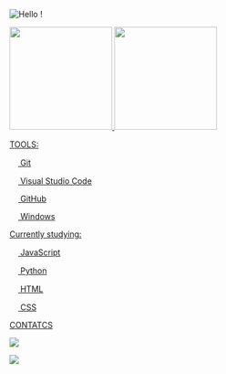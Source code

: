 
![Hello !](https://user-images.githubusercontent.com/111453944/195442341-067228c4-12e8-4095-bc7a-fdd74d1239a3.gif)

<div>
<a href="https://github.com/ArthurRaphael">
<img height="180em" src="https://github-readme-stats.vercel.app/api/top-langs/?username=ArthurRaphael&layout=compact&langs_count=7&theme=dracula"/>
<img height="180em" src="https://github-readme-stats.vercel.app/api?username=ArthurRaphael&show_icons=true&theme=dracula&include_all_commits=true&count_private=true"/>
<div>
 
TOOLS:

<img src="https://cdn.jsdelivr.net/gh/devicons/devicon/icons/git/git-original.svg" width="15" height="15"/> Git

<img src="https://cdn.jsdelivr.net/gh/devicons/devicon/icons/vscode/vscode-original.svg" width="15" height="15"/> Visual Studio Code

 <img src="https://cdn.jsdelivr.net/gh/devicons/devicon/icons/github/github-original.svg" width="15" height="10" /> GitHub

 <img src="https://cdn.jsdelivr.net/gh/devicons/devicon/icons/windows8/windows8-original.svg" width="15" height="10" /> Windows

Currently studying:

<img src="https://cdn.jsdelivr.net/gh/devicons/devicon/icons/javascript/javascript-original.svg" width="15" height="15" /> JavaScript

<img src="https://cdn.jsdelivr.net/gh/devicons/devicon/icons/python/python-original.svg" width="15" height="15" /> Python

<img src="https://cdn.jsdelivr.net/gh/devicons/devicon/icons/html5/html5-original.svg" width="15" height="15" /> HTML

<img src="https://cdn.jsdelivr.net/gh/devicons/devicon/icons/css3/css3-original.svg" width="15" height="15" /> CSS

CONTATCS

<a href="https://instagram.com/raffa_alvesbr" target="_blank"><img src="https://img.shields.io/badge/-Instagram-%23E4405F?style=for-the-badge&logo=instagram&logoColor=white" target="_blank"></a>

<a href = "arthurraphael559@gmail.com"><img src="https://img.shields.io/badge/Gmail-D14836?style=for-the-badge&logo=gmail&logoColor=white" target="_blank"></a>










